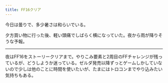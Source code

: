 ```yaml
---
title: FF16クリア
---
```


今日は曇りで、多少暑さは和らいでいる。

夕方買い物に行った後、軽い頭痛でしばらく横になっていた。夜から雨が降りそうな予報。

---

夜はFF16をストーリークリアまで。やりこみ要素と2周目のFFチャレンジが残っているが、どうしようか迷っている。ゼルダ発売以降ずっとゲームしかしていないので少しは他のことに時間を使いたいが、たまにはトロコンまでやり込みたい気持ちもある。
